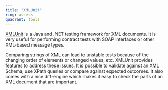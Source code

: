 ```yaml
---
title: "XMLUnit"
ring: assess
quadrant: tools
---
```


[XMLUnit](http://www.xmlunit.org/) is a Java and .NET testing framework for XML documents. It is very useful for performing contract tests with SOAP interfaces or other XML-based message types.

Comparing strings of XML can lead to unstable tests because of the changing order of elements or changed values, etc. XMLUnit provides features to address these issues. It is possible to validate against an XML Schema, use XPath queries or compare against expected outcomes. It also comes with a nice diff-engine which makes it easy to check the parts of an XML document that are important.
